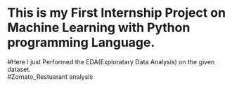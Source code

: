 # This is my First Internship Project on Machine Learning with Python programming Language.<br>
#Here I just Performed the EDA(Exploratary Data Analysis) on the given dataset.<br>
#Zomato_Restuarant analysis
